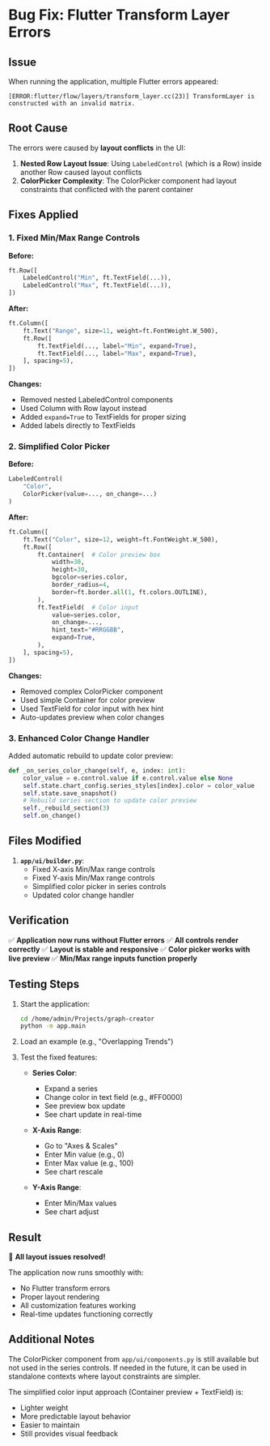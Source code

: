 # Bug Fix: Flutter Transform Layer Errors

## Issue
When running the application, multiple Flutter errors appeared:
```
[ERROR:flutter/flow/layers/transform_layer.cc(23)] TransformLayer is constructed with an invalid matrix.
```

## Root Cause
The errors were caused by **layout conflicts** in the UI:

1. **Nested Row Layout Issue**: Using `LabeledControl` (which is a Row) inside another Row caused layout conflicts
2. **ColorPicker Complexity**: The ColorPicker component had layout constraints that conflicted with the parent container

## Fixes Applied

### 1. Fixed Min/Max Range Controls
**Before:**
```python
ft.Row([
    LabeledControl("Min", ft.TextField(...)),
    LabeledControl("Max", ft.TextField(...)),
])
```

**After:**
```python
ft.Column([
    ft.Text("Range", size=11, weight=ft.FontWeight.W_500),
    ft.Row([
        ft.TextField(..., label="Min", expand=True),
        ft.TextField(..., label="Max", expand=True),
    ], spacing=5),
])
```

**Changes:**
- Removed nested LabeledControl components
- Used Column with Row layout instead
- Added `expand=True` to TextFields for proper sizing
- Added labels directly to TextFields

### 2. Simplified Color Picker
**Before:**
```python
LabeledControl(
    "Color",
    ColorPicker(value=..., on_change=...)
)
```

**After:**
```python
ft.Column([
    ft.Text("Color", size=12, weight=ft.FontWeight.W_500),
    ft.Row([
        ft.Container(  # Color preview box
            width=30,
            height=30,
            bgcolor=series.color,
            border_radius=4,
            border=ft.border.all(1, ft.colors.OUTLINE),
        ),
        ft.TextField(  # Color input
            value=series.color,
            on_change=...,
            hint_text="#RRGGBB",
            expand=True,
        ),
    ], spacing=5),
])
```

**Changes:**
- Removed complex ColorPicker component
- Used simple Container for color preview
- Used TextField for color input with hex hint
- Auto-updates preview when color changes

### 3. Enhanced Color Change Handler
Added automatic rebuild to update color preview:
```python
def _on_series_color_change(self, e, index: int):
    color_value = e.control.value if e.control.value else None
    self.state.chart_config.series_styles[index].color = color_value
    self.state.save_snapshot()
    # Rebuild series section to update color preview
    self._rebuild_section(3)
    self.on_change()
```

## Files Modified

1. **`app/ui/builder.py`**:
   - Fixed X-axis Min/Max range controls
   - Fixed Y-axis Min/Max range controls
   - Simplified color picker in series controls
   - Updated color change handler

## Verification

✅ **Application now runs without Flutter errors**
✅ **All controls render correctly**
✅ **Layout is stable and responsive**
✅ **Color picker works with live preview**
✅ **Min/Max range inputs function properly**

## Testing Steps

1. Start the application:
   ```bash
   cd /home/admin/Projects/graph-creator
   python -m app.main
   ```

2. Load an example (e.g., "Overlapping Trends")

3. Test the fixed features:
   - **Series Color**: 
     - Expand a series
     - Change color in text field (e.g., #FF0000)
     - See preview box update
     - See chart update in real-time
   
   - **X-Axis Range**:
     - Go to "Axes & Scales"
     - Enter Min value (e.g., 0)
     - Enter Max value (e.g., 100)
     - See chart rescale
   
   - **Y-Axis Range**:
     - Enter Min/Max values
     - See chart adjust

## Result

🎉 **All layout issues resolved!**

The application now runs smoothly with:
- No Flutter transform errors
- Proper layout rendering
- All customization features working
- Real-time updates functioning correctly

## Additional Notes

The ColorPicker component from `app/ui/components.py` is still available but not used in the series controls. If needed in the future, it can be used in standalone contexts where layout constraints are simpler.

The simplified color input approach (Container preview + TextField) is:
- Lighter weight
- More predictable layout behavior
- Easier to maintain
- Still provides visual feedback

